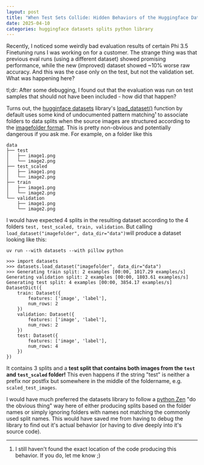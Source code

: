 ```yaml
---
layout: post
title: "When Test Sets Collide: Hidden Behaviors of the Huggingface Datasets Library"
date: 2025-04-10
categories: huggingface datasets splits python library
---
```


Recently, I noticed some weirdly bad evaluation results of certain Phi 3.5 Finetuning runs I was working on for a customer.
The strange thing was that previous eval runs (using a different dataset) showed promising performance, while the new (improved) dataset showed ~10% worse raw accuracy. And this was the case only on the test, but not the validation set. What was happening here?

tl;dr: After some debugging, I found out that the evaluation was run on test samples that should not have been included - how did that happen?

Turns out, the [hugginface datasets]() library's [load_dataset()](https://huggingface.co/docs/datasets/v3.5.1/en/package_reference/loading_methods#datasets.load_dataset) function by default uses some kind of undocumented pattern matching¹ to associate folders to data splits when the source images are structured according to the [imagefolder format](https://huggingface.co/docs/datasets/image_load#imagefolder).
This is pretty non-obvious and potentially dangerous if you ask me.
For example, on a folder like this
```
data
├── test
│   ├── image1.png
│   └── image2.png
├── test_scaled
│   ├── image1.png
│   └── image2.png
├── train
│   ├── image1.png
│   └── image2.png
└── validation
    ├── image1.png
    └── image2.png
```

I would have expected 4 splits in the resulting dataset according to the 4 folders `test, test_scaled, train, validation`.
But calling `load_dataset("imagefolder", data_dir="data")`will produce a dataset looking like this:

```
uv run --with datasets --with pillow python

>>> import datasets
>>> datasets.load_dataset("imagefolder", data_dir="data")
>>> Generating train split: 2 examples [00:00, 1017.29 examples/s]
Generating validation split: 2 examples [00:00, 1803.61 examples/s]
Generating test split: 4 examples [00:00, 3854.17 examples/s]
DatasetDict({
    train: Dataset({
        features: ['image', 'label'],
        num_rows: 2
    })
    validation: Dataset({
        features: ['image', 'label'],
        num_rows: 2
    })
    test: Dataset({
        features: ['image', 'label'],
        num_rows: 4
    })
})
```

It contains 3 splits and a **test split that contains both images from the `test` and `test_scaled` folder!**
This even happens if the string "test" is neither a prefix nor postfix but somewhere in the middle of the foldername, e.g. `scaled_test_images`.

I would have much preferred the datasets library to follow a [python Zen](https://peps.python.org/pep-0020/) "do the obvious thing" way here of either producing splits based on the folder names or simply ignoring folders with names not matching the commonly used split names. This would have saved me from having to debug the library to find out it's actual behavior (or having to dive deeply into it's source code).

---
1) I still haven't found the exact location of the code producing this behavior. If you do, let me know ;)